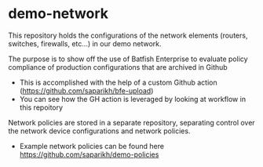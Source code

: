 # demo-network

This repository holds the configurations of the network elements (routers, switches, firewalls, etc...) in our demo network.

The purpose is to show off the use of Batfish Enterprise to evaluate policy compliance of production configurations that are archived in Github
- This is accomplished with the help of a custom Github action (https://github.com/saparikh/bfe-upload)
- You can see how the GH action is leveraged by looking at workflow in this repoitory

Network policies are stored in a separate repository, separating control over the network device configurations and network policies.
- Example network policies can be found here https://github.com/saparikh/demo-policies



